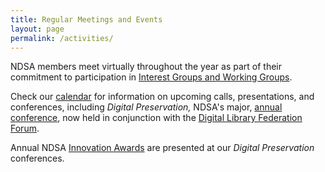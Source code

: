 ```yaml
---
title: Regular Meetings and Events
layout: page
permalink: /activities/
---
```

NDSA members meet virtually throughout the year as part of their commitment to participation in [Interest Groups and Working Groups](/working-groups/).

Check our [calendar](/calendar/) for information on upcoming calls, presentations, and conferences, including *Digital Preservation,* NDSA's major, [annual conference](/meetings/), now held in conjunction with the [Digital Library Federation Forum](http://diglib.org/forums/).

Annual NDSA [Innovation Awards](/awards/) are presented at our *Digital Preservation* conferences.
